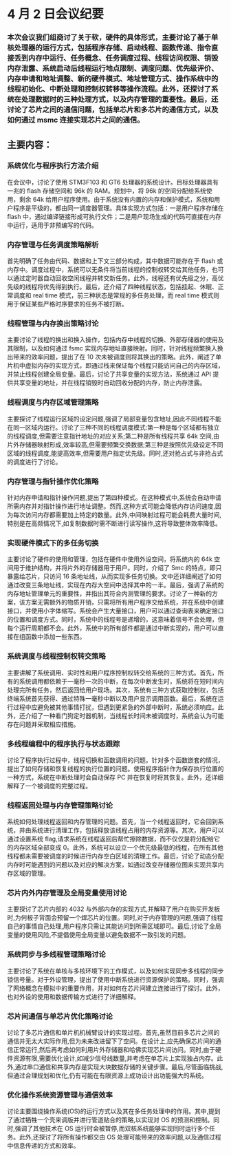 # 4 月 2 日会议纪要

### 本次会议我们组商讨了关于软，硬件的具体形式，主要讨论了基于单核处理器的运行方式，包括程序存储、启动线程、函数传递、指令直接丢到内存中运行、任务概念、任务调度过程、线程访问权限、销毁内存泄露、系统启动后线程运行地点限制、调度问题、优先级评价、内存申请和地址调整、新的硬件模式、地址管理方式、操作系统中的线程初始化、中断处理和控制权转移等操作流程。此外，还探讨了系统在处理数据时的三种处理方式，以及内存管理的重要性。最后，还讨论了芯片之间的通信问题，包括单芯片和多芯片的通信方式，以及如何通过 msmc 连接实现芯片之间的通信。

## 主要内容：

### 系统优化与程序执行方法介绍

在会议中，讨论了使用 STM3F103 和 GT6 处理器的系统设计。目标处理器具有一兆的 flash 存储空间和 96k 的 RAM。规划中，将 96k 的空间分配给系统使用，剩余 64k 给用户程序使用。由于系统没有内置的内存和保护模式，系统和用户程序是平级的，都由同一调度器管理。具体实现方式包括：一是用户程序存储在 flash 中，通过编译链接形成可执行文件；二是用户现场生成的代码可直接在内存中运行，适用于非预编写的代码。

### 内存管理与任务调度策略解析

首先明确了任务由代码、数据和上下文三部分构成，其中数据可能存在于 flash 或内存中。调度过程中，系统可以无条件将当前线程的控制权转交给其他任务，也可以通过定时器自动回收空闲线程并转交新任务。此外，线程还有优先级之分，高优先级的线程将优先得到执行。最后，还介绍了四种线程状态，包括挂起、休眠、正常调度和 real time 模式，前三种状态是常规的多任务处理，而 real time 模式则用于保证某些严格时序要求的任务不被打断。

### 线程管理与内存换出策略讨论

主要讨论了线程的换出和换入操作，包括内存中线程的切换、外部存储器的使用及其限制，以及如何通过 fsmc 实现内存地址直接映射。同时，针对线程频繁换入换出带来的效率问题，提出了在 10 次未被调度则将其换出的策略。此外，阐述了单片机中虚拟内存的实现方式，即通过栈来保证每个线程只能访问自己的内存区域，并禁止线程创建全局变量。最后，讨论了共享变量的实现方法，系统通过 API 提供共享变量的地址，并在线程销毁时自动回收分配的内存，防止内存泄露。

### 线程调度与内存区域管理策略

主要探讨了线程运行区域的设定问题,强调了局部变量包含地址,因此不同线程不能在同一区域内运行。讨论了三种不同的线程调度模式:第一种是每个区域都有独立的线程调度,但需要注意指针地址的对应关系;第二种是所有线程共享 64k 空间,由片外存储器映射形成,效率较高,但需要频繁交换数据;第三种是按照优先级设定不同区域的线程调度,能提高效率,但需要用户指定优先级。同时,还对抢占式与非抢占式的调度进行了讨论。

### 内存管理与指针操作优化策略

针对内存申请和指针操作问题,提出了第四种模式。在这种模式中,系统会自动申请所需内存并对指针操作进行地址调整。然而,这种方式可能会降低内存访问速度,因为每次访问内存都需要加上特定的数量。此外,中间映射过程可能会耗费大量时间,特别是在高频情况下,如复制数据时需不断进行读写操作,这将导致整体效率降低。

### 实现硬件模式下的多任务切换

主要讨论了硬件的使用和管理，包括在硬件中使用外设空间，将系统内的 64k 空间用于维护结构，并将片外的存储器用于用户。同时，介绍了 Smc 的特点，即只暴露给芯片，只访问 16 条地址线，从而实现多任务切换。文中还详细阐述了如何通过改变三条地址线，实现在内存大空间中选择其中的一半。最后，强调了系统的内存地址管理单元的重要性，并指出其符合内测管理的要求。讨论了一种新的方案，该方案无需额外的物质开销，只需将所有用户程序交给系统，并在系统中创建接口，并使用小字体缩写。系统会产生大量接口，用户可以通过查询表来确定接口的位置和调度方式。同时，系统中的线程号是递增的，这意味着信号不会处理，但每个运行周期都不会。此外，系统中的所有部件都是通过中断实现的，用户可以直接在组函数中添加一些东西。

### 系统调度与线程控制权转交策略

主要讲解了系统调用、实时性和用户程序控制权转交给系统的三种方式。首先，所有的系统调用都依赖于一毫秒一次的中断，在每次中断发生时，系统将在短时间内处理完所有任务，然后返回给用户现场。其次，系统有三种方式获取控制权，包括终端系统首先获得、通过特殊一毫秒中断以及用户显示调用函数。最后，系统在运行过程中应避免被其他事情打扰，但遇到更紧急的外部中断时，系统必须响应。此外，还介绍了一种看门狗定时器机制，当线程长时间未被调度时，系统会认为可能存在问题并采取相应措施。

### 多线程编程中的程序执行与状态跟踪

讨论了程序执行过程中，线程切换和函数调用的问题。针对多个函数嵌套的情况，提出了如何存储和恢复线程的执行位置的问题。使用程序指针作为保存执行位置的一种方式，系统在中断处理时会自动保存 PC 并在恢复时将其恢复。此外，还详细解释了一个被调度的完整过程。

### 线程返回处理与内存管理策略讨论

系统如何处理线程返回和内存管理的问题。首先，当一个线程返回时，它会回到系统，并由系统进行清理工作，包括释放该线程占用的内存资源等。其次，用户可以通过设置系统 flag,请求系统在线程返回后帮忙擦除数据，而不仅仅是将分配给它的内存区域全部变成 0。此外，系统可以设立一个优先级最低的线程，在所有其他线程都未需要被调度的时候进行内存空白区域的清理工作。最后，讨论了动态分配内存时可能遇到的问题以及对应的解决方案，如通过改变存储器位图来实现共享内存区域的管理。

### 芯片内外内存管理及全局变量使用讨论

主要探讨了芯片内部的 4032 与外部内存的实现方式,并解释了用户在购买开发板时,为何板子背面会预留一个焊芯片的位置。同时,对于内存管理的问题,强调了线程自己的事情自己处理,用户程序只需让其能访问到所需区域即可。最后,讨论了全局变量的使用风险,不提倡使用全局变量以避免数据不一致引发的问题。

### 系统同步与多线程管理策略讨论

主要讨论了系统在单核与多核环境下的工作模式，以及如何实现同步多线程的同步锁信号量。对于外设管理，提出了使用中断系统进行资源保护的策略。同时，强调了网络概念在模拟中的重要作用，并对如何在芯片间建立连接进行了探讨。此外，也对外设的使用和数据传输方式进行了详细解释。

### 芯片间通信与单芯片优化策略讨论

讨论了多芯片通信和单片机机械臂设计的实现过程。首先,虽然目前多芯片之间的通信并无太大实际作用,但为未来改进留下了空间。在设计上,应先确保芯片间的通信正常运行,然后再考虑如何利用片外存储器和哈佛实现芯片间访问。同时,由于硬件资源有限,需要优化设计,如减少信号线数量,并考虑在单芯片上实现独占内存。此外,通过串口通信和共享内存是实现大块数据存储的关键步骤。最后,尽管面临挑战,但通过合理规划和优化,仍有可能在有限资源上成功设计出功能强大的系统。

### 优化操作系统资源管理与通信效率

讨论主要围绕操作系统(OS)的运行方式以及其在多任务处理中的作用。其中,提到了通过牺牲一个壳来调版并进行管道贴合的策略,以实现对 OS 的预测和控制。同时,强调了其他技术在 OS 运行时会被暂停,而双核系统能够实现同时运行多个任务。此外,还探讨了将所有操作都交由 OS 处理可能带来的效率问题,以及通信过程中信息传递的方式和效率。
